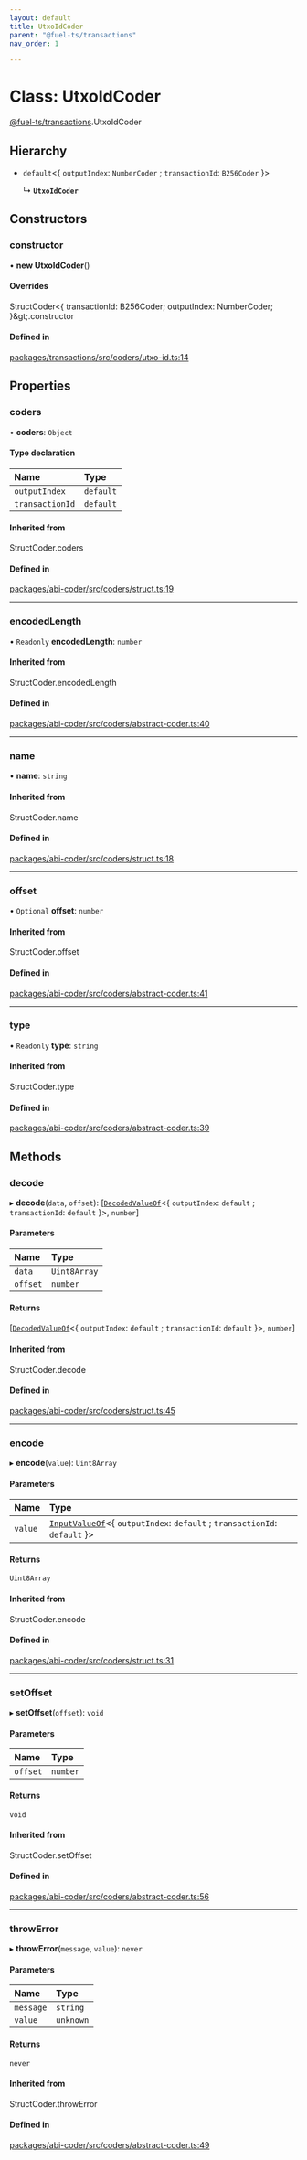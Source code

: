 ```yaml
---
layout: default
title: UtxoIdCoder
parent: "@fuel-ts/transactions"
nav_order: 1

---
```


# Class: UtxoIdCoder

[@fuel-ts/transactions](../index.md).UtxoIdCoder

## Hierarchy

- `default`<{ `outputIndex`: `NumberCoder` ; `transactionId`: `B256Coder`  }\>

  ↳ **`UtxoIdCoder`**

## Constructors

### constructor

• **new UtxoIdCoder**()

#### Overrides

StructCoder&lt;{
  transactionId: B256Coder;
  outputIndex: NumberCoder;
}\&gt;.constructor

#### Defined in

[packages/transactions/src/coders/utxo-id.ts:14](https://github.com/FuelLabs/fuels-ts/blob/master/packages/transactions/src/coders/utxo-id.ts#L14)

## Properties

### coders

• **coders**: `Object`

#### Type declaration

| Name | Type |
| :------ | :------ |
| `outputIndex` | `default` |
| `transactionId` | `default` |

#### Inherited from

StructCoder.coders

#### Defined in

[packages/abi-coder/src/coders/struct.ts:19](https://github.com/FuelLabs/fuels-ts/blob/master/packages/abi-coder/src/coders/struct.ts#L19)

___

### encodedLength

• `Readonly` **encodedLength**: `number`

#### Inherited from

StructCoder.encodedLength

#### Defined in

[packages/abi-coder/src/coders/abstract-coder.ts:40](https://github.com/FuelLabs/fuels-ts/blob/master/packages/abi-coder/src/coders/abstract-coder.ts#L40)

___

### name

• **name**: `string`

#### Inherited from

StructCoder.name

#### Defined in

[packages/abi-coder/src/coders/struct.ts:18](https://github.com/FuelLabs/fuels-ts/blob/master/packages/abi-coder/src/coders/struct.ts#L18)

___

### offset

• `Optional` **offset**: `number`

#### Inherited from

StructCoder.offset

#### Defined in

[packages/abi-coder/src/coders/abstract-coder.ts:41](https://github.com/FuelLabs/fuels-ts/blob/master/packages/abi-coder/src/coders/abstract-coder.ts#L41)

___

### type

• `Readonly` **type**: `string`

#### Inherited from

StructCoder.type

#### Defined in

[packages/abi-coder/src/coders/abstract-coder.ts:39](https://github.com/FuelLabs/fuels-ts/blob/master/packages/abi-coder/src/coders/abstract-coder.ts#L39)

## Methods

### decode

▸ **decode**(`data`, `offset`): [[`DecodedValueOf`](../namespaces/internal.md#decodedvalueof)<{ `outputIndex`: `default` ; `transactionId`: `default`  }\>, `number`]

#### Parameters

| Name | Type |
| :------ | :------ |
| `data` | `Uint8Array` |
| `offset` | `number` |

#### Returns

[[`DecodedValueOf`](../namespaces/internal.md#decodedvalueof)<{ `outputIndex`: `default` ; `transactionId`: `default`  }\>, `number`]

#### Inherited from

StructCoder.decode

#### Defined in

[packages/abi-coder/src/coders/struct.ts:45](https://github.com/FuelLabs/fuels-ts/blob/master/packages/abi-coder/src/coders/struct.ts#L45)

___

### encode

▸ **encode**(`value`): `Uint8Array`

#### Parameters

| Name | Type |
| :------ | :------ |
| `value` | [`InputValueOf`](../namespaces/internal.md#inputvalueof)<{ `outputIndex`: `default` ; `transactionId`: `default`  }\> |

#### Returns

`Uint8Array`

#### Inherited from

StructCoder.encode

#### Defined in

[packages/abi-coder/src/coders/struct.ts:31](https://github.com/FuelLabs/fuels-ts/blob/master/packages/abi-coder/src/coders/struct.ts#L31)

___

### setOffset

▸ **setOffset**(`offset`): `void`

#### Parameters

| Name | Type |
| :------ | :------ |
| `offset` | `number` |

#### Returns

`void`

#### Inherited from

StructCoder.setOffset

#### Defined in

[packages/abi-coder/src/coders/abstract-coder.ts:56](https://github.com/FuelLabs/fuels-ts/blob/master/packages/abi-coder/src/coders/abstract-coder.ts#L56)

___

### throwError

▸ **throwError**(`message`, `value`): `never`

#### Parameters

| Name | Type |
| :------ | :------ |
| `message` | `string` |
| `value` | `unknown` |

#### Returns

`never`

#### Inherited from

StructCoder.throwError

#### Defined in

[packages/abi-coder/src/coders/abstract-coder.ts:49](https://github.com/FuelLabs/fuels-ts/blob/master/packages/abi-coder/src/coders/abstract-coder.ts#L49)
